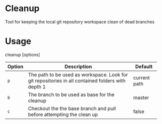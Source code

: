 # Cleanup

Tool for keeping the local git repository workspace clean of dead branches

# Usage 
cleanup [options]

| Option | Description | Default |
| ------ | ------ | ----- |
| `p`  | The path to be used as workspace. Look for git repositories in all contained folders with depth 1| current path |
| `b`  | The branch to be used as base for the cleanup | master |
| `c`	 | Checkout the the base branch and pull before attempting the clean up | false |
